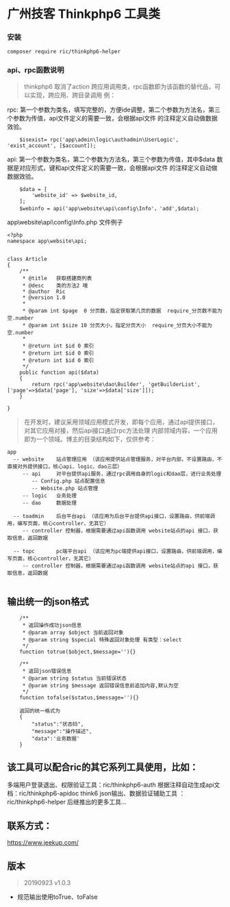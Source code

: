 广州技客 Thinkphp6 工具类
=======================

### 安装
~~~
composer require ric/thinkphp6-helper
~~~
### api、rpc函数说明

> thinkphp6 取消了action 跨应用调用类，rpc函数即为该函数的替代品，可以实现，跨应用、跨目录调用
例：

rpc: 第一个参数为类名，填写完整的，方便ide调整，第二个参数为方法名，第三个参数为传值，api文件定义的需要一致，会根据api文件
                                               的注释定义自动做数据效验。
```$xslt
	$isexist= rpc('app\admin\logic\authadmin\UserLogic', 'exist_account', [$account]); 
```

api: 第一个参数为类名，第二个参数为方法名，第三个参数为传值，其中$data 数据是对应形式，键和api文件定义的需要一致，会根据api文件
的注释定义自动做数据效验。

```
    $data = [
        'website_id' => $website_id,
    ];
    $webinfo = api('app\website\api\config\Info'，'add',$data);
```

app\website\api\config\Info.php 文件例子

```$xslt
<?php
namespace app\website\api;


class Article
{
    /**
     * @title   获取搭建商列表
     * @desc    类的方法2 哦
     * @author  Ric
     * @version 1.0
     *
     * @param int $page  0 分页数，指定获取第几页的数据  require_分页数不能为空.number
     * @param int $size 10 分页大小，指定分页大小  require_分页大小不能为空.number
     *
     * @return int $id 0 索引
     * @return int $id 0 索引
     * @return int $id 0 索引
     */
    public function api($data)
    {
        return rpc('app\website\dao\Builder', 'getBuilderList', ['page'=>$data['page'], 'size'=>$data['size']]);
    }

}
```

> 在开发时，建议采用领域应用模式开发，即每个应用，通过api提供接口，对其它应用对接，然后api接口通过rpc方法处理
内部领域内容，一个应用即为一个领域。博主的目录结构如下，仅供参考：

```$xslt
app
  -- website    站点管理应用 （该应用提供站点管理服务，对平台内部，不设置路由，不直接对外提供接口，核心api、logic、dao三层）
     -- api     对平台提供api服务，通过rpc调用自身的logic和dao层，进行业务处理
        -- Config.php 站点配置信息
        -- Website.php 站点管理
     -- logic   业务处理
     -- dao     数据处理
     
  -- toadmin    后台平台api （该应用为后台平台提供api接口，设置路由，供前端调用，编写页面，核心controller，无其它）
     -- controller 控制器，根据需要通过api函数调用 website站点的api 接口，获取信息，返回数据
     
  -- topc       pc端平台api （该应用为pc端提供api接口，设置路由，供前端调用，编写页面，核心controller，无其它）
     -- controller 控制器，根据需要通过api函数调用 website站点的api 接口，获取信息，返回数据
     
```

## 输出统一的json格式
```$xslt
    /**
     * 返回操作成功json信息
     * @param array $object 当前返回对象
     * @param string $special 特殊返回对象处理 有类型：select
     */
    function totrue($object,$message=''){}
    
    /**
     * 返回json错误信息
     * @param string $status 当前错误状态
     * @param string $message 返回错误信息前追加内容,默认为空
     */
    function tofalse($status,$message=''){}
    
    返回的统一格式为 
    {
        "status":"状态码",
        "message":"操作描述",
        "data":'业务数据'
    }
```
     
## 该工具可以配合ric的其它系列工具使用，比如：
多端用户登录退出、权限验证工具：ric/thinkphp6-auth
根据注释自动生成api文档：ric/thinkphp6-apidoc
think6 json输出、数据验证辅助工具 ：ric/thinkphp6-helper
后继推出的更多工具...


## 联系方式：
https://www.jeekup.com/

## 版本
> 20190923 v1.0.3
* 规范输出使用toTrue、toFalse